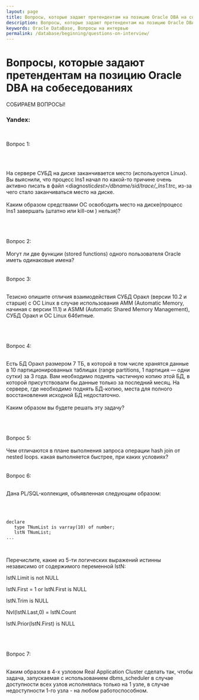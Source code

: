 ```yaml
---
layout: page
title: Вопросы, которые задают претендентам на позицию Oracle DBA на собеседованиях
description: Вопросы, которые задают претендентам на позицию Oracle DBA на собеседованиях
keywords: Oracle DataBase, Вопросы на интервью
permalink: /database/beginning/questions-on-interview/
---
```


# Вопросы, которые задают претендентам на позицию Oracle DBA на собеседованиях

СОБИРАЕМ ВОПРОСЫ!

<h3>Yandex:</h3>

<br/>

Вопрос 1:

<br/><br/>

На сервере СУБД на диске заканчивается место (используется Linux). Вы выяснили, что процесс lns1 начал по какой-то причине очень активно писать в файл <diagnostic*dest>/dbname/sid/trace/<sid>\_lns1*<pid>.trc, из-за чего стало заканчиваться место на диске.
<br/><br/>
Каким образом средствами ОС освободить место на диске(процесс lns1 завершать (штатно или kill-ом ) нельзя)?

<br/>
<br/><br/>
Вопрос 2:
<br/><br/>
Могут ли две функции (stored functions) одного пользователя Oracle иметь одинаковые имена?

<br/>
<br/><br/>
Вопрос 3:
<br/><br/>

Тезисно опишите отличия взаимодействия СУБД Оракл (версии 10.2 и старше) с ОС Linux в случае использования AMM (Automatic Memory, начиная с версии 11.1) и ASMM (Automatic Shared Memory Management), СУБД Оракл и ОС Linux 64битные.

<br/>
<br/><br/>
Вопрос 4:
<br/><br/>

Есть БД Оракл размером 7 ТБ, в которой в том числе хранятся данные в 10 партиционированных таблицах (range partitions, 1 партиция — одни сутки) за 3 года. Вам необходимо поднять частичную копию этой БД, в которой присутствовали бы данные только за последний месяц. На сервере, где необходимо поднять БД-копию, места для полного восстановления исходной БД недостаточно.
<br/><br/>
Каким образом вы будете решать эту задачу?

<br/>
<br/><br/>
Вопрос 5:
<br/><br/>
Чем отличаются в плане выполнения запроса операции hash join от nested loops. какая выполняется быстрее, при каких условиях?

<br/>
<br/><br/>
Вопрос 6:
<br/><br/>

Дана PL/SQL-коллекция, объявленная следующим образом:

<br/><br/>

    declare
       type TNumList is varray(10) of number;
       lstN TNumList;
    ...

<br/>

Перечислите, какие из 5-ти логических выражений истинны независимо от содержимого переменной lstN:

lstN.Limit is not NULL

lstN.First = 1 or lstN.First is NULL

lstN.Trim is NULL

Nvl(lstN.Last,0) = lstN.Count

lstN.Prior(lstN.First) is NULL

<br/>
<br/><br/>
Вопрос 7:
<br/><br/>

Каким образом в 4-х узловом Real Application Cluster сделать так, чтобы задача, запускаемая с использованием dbms_scheduler в случае доступности всех узлов исполнялась только на 1 узле, в случае недоступности 1-го узла - на любом работоспособном.
